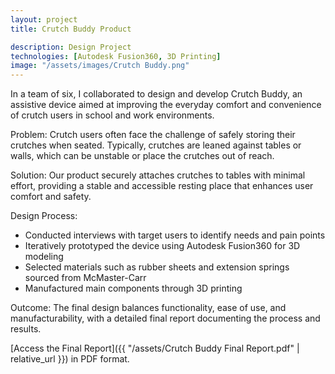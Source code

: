 ```yaml
---
layout: project
title: Crutch Buddy Product

description: Design Project
technologies: [Autodesk Fusion360, 3D Printing]
image: "/assets/images/Crutch Buddy.png"
---
```


In a team of six, I collaborated to design and develop Crutch Buddy, an assistive device aimed at improving the everyday comfort and convenience of crutch users in school and work environments.

Problem:
Crutch users often face the challenge of safely storing their crutches when seated. Typically, crutches are leaned against tables or walls, which can be unstable or place the crutches out of reach.

Solution:
Our product securely attaches crutches to tables with minimal effort, providing a stable and accessible resting place that enhances user comfort and safety.

Design Process:

- Conducted interviews with target users to identify needs and pain points
- Iteratively prototyped the device using Autodesk Fusion360 for 3D modeling
- Selected materials such as rubber sheets and extension springs sourced from McMaster-Carr
- Manufactured main components through 3D printing

Outcome:
The final design balances functionality, ease of use, and manufacturability, with a detailed final report documenting the process and results.  

[Access the Final Report]({{ "/assets/Crutch Buddy Final Report.pdf" | relative_url }}) in PDF format.